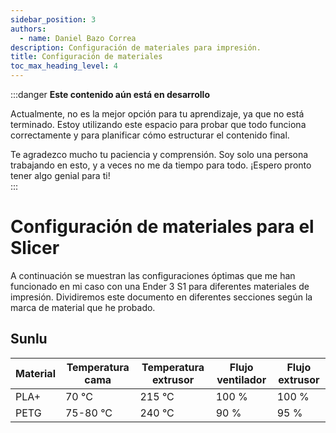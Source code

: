 ```yaml
---
sidebar_position: 3
authors:
  - name: Daniel Bazo Correa
description: Configuración de materiales para impresión.
title: Configuración de materiales
toc_max_heading_level: 4
---
```


:::danger **Este contenido aún está en desarrollo**

Actualmente, no es la mejor opción para tu aprendizaje, ya que no está
terminado. Estoy utilizando este espacio para probar que todo funciona
correctamente y para planificar cómo estructurar el contenido final.

Te agradezco mucho tu paciencia y comprensión. Soy solo una persona trabajando
en esto, y a veces no me da tiempo para todo. ¡Espero pronto tener algo genial
para ti!  
:::

# Configuración de materiales para el Slicer

A continuación se muestran las configuraciones óptimas que me han funcionado en
mi caso con una Ender 3 S1 para diferentes materiales de impresión. Dividiremos
este documento en diferentes secciones según la marca de material que he
probado.

## Sunlu

| Material | Temperatura cama | Temperatura extrusor | Flujo ventilador | Flujo extrusor |
| -------- | ---------------- | -------------------- | ---------------- | -------------- |
| PLA+     | 70 °C            | 215 °C               | 100 %            | 100 %          |
| PETG     | 75-80 °C         | 240 °C               | 90 %             | 95 %           |
